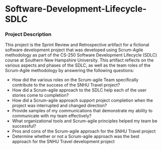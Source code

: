 # Software-Development-Lifecycle-SDLC

### Project Description
This project is the Sprint Review and Retrospective artifact for a fictional software development project that was developed using Scrum-Agile methodology as part of the CS-250 Software Development Lifecycle (SDLC) course at Southern New Hampshire University. This artifact reflects on the various aspects and phases of the SDLC, as well as the team roles of the Scrum-Agile methodology by answering the following questions:

* How did the various roles on the Scrum-agile Team specifically contribute to the success of the SNHU Travel project?
* How did a Scrum-agile approach to the SDLC help each of the user stories come to completion?
* How did a Scrum-agile approach support project completion when the project was interrupted and changed direction?
* Provide samples of my communications that demonstrate my ability to communicate with my team effectively?
* What organizational tools and Scrum-agile principles helped my team be successful?
* Pros and cons of the Scrum-agile approach for the SNHU Travel project
* Determine whether or not a Scrum-agile approach was the best approach for the SNHU Travel development project

